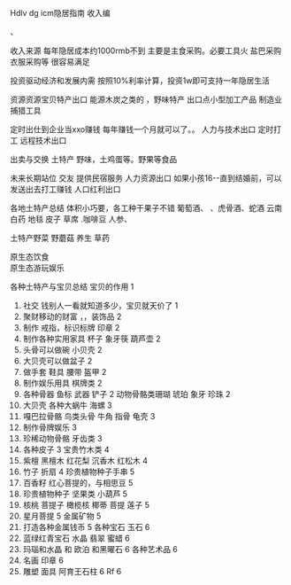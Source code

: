 Hdlv dg icm隐居指南 收入编

、



收入来源
每年隐居成本约1000rmb不到
主要是主食采购。必要工具火 盐巴采购 衣服采购等
很容易满足

投资驱动经济和发展内需
按照10%利率计算，投资1w即可支持一年隐居生活

资源资源宝贝特产出口
能源木炭之类的  ，野味特产
出口点小型加工产品 制造业  捕猎工具 



定时出仕到企业当xxo赚钱
每年赚钱一个月就可以了。。
人力与技术出口 定时打工
远程技术出口

出卖与交换 土特产
野味，土鸡蛋等。野果等食品

未来长期站位
交友 提供民宿服务
人力资源出口 
如果小孩16--直到结婚前，可以发送出去打工赚钱
人口红利出口  

各地土特产总结
体积小巧要，各工种干果子不错
葡萄酒、 、虎骨酒、蛇酒 云南白药 地毯 皮子 草席 
.咖啡豆 人参、

土特产野菜 野蘑菇 养生 草药

原生态饮食  
原生态游玩娱乐




各种土特产与宝贝总结
宝贝的作用	1
1. 社交 钱别人一看就知道多少，宝贝就天价了	1
2. 聚财移动的财富   ，，装饰品	2
3. 制作 戒指，标识标牌 印章	2
4. 制作各种实用家具 杯子  象牙筷 葫芦壶	2
5. 头骨可以做碗  小贝壳	2
6. 大贝壳可以做盆子	2
7. 做手套 鞋具 腰带  盔甲	2
8. 制作娱乐用具 棋牌类	2
9. 各种骨器 鱼标 武器  铲子	2
动物骨骼类珊瑚  琥珀 象牙   珍珠	2
10. 大贝壳  各种大蜗牛 海螺	3
11. 嘎巴拉骨骼 鸟类头骨    牛角 指骨 龟壳	3
12. 制作骨牌娱乐	3
13. 珍稀动物骨骼   牙齿类	3
14. 各种皮子	3
宝贵竹木类	4
15. 紫檀 黑檀木 红花梨 沉香木 红松木	4
16. 竹子 折扇	4
珍贵植物种子手串	5
17. 百香籽 红心菩提的，与相思豆	5
18. 珍贵植物种子 坚果类 小葫芦	5
19. 核桃   菩提子 橄榄核 椰蒂 菩提 莲子	5
20. 星月菩提	5
金属矿物	5
21. 打造各种金属钱币	5
各种宝石 玉石	6
22. 蓝绿红青宝石  水晶  翡翠  蜜蜡	6
23. 玛瑙和水晶 和 欧泊 和黑曜石	6
各种艺术品	6
24. 名画  印章	6
25. 雕塑 面具  阿育王石柱	6
Rf	6
